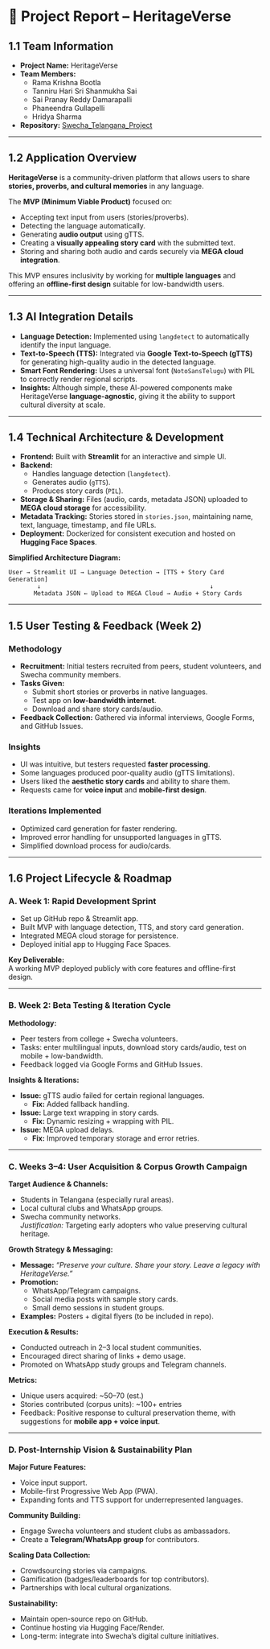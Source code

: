 # 📑 Project Report – HeritageVerse  

## 1.1 Team Information  
- **Project Name:** HeritageVerse  
- **Team Members:**  
  - Rama Krishna Bootla
  - Tanniru Hari Sri Shanmukha Sai
  - Sai Pranay Reddy Damarapalli
  - Phaneendra Gullapelli 
  - Hridya Sharma
- **Repository:** [Swecha_Telangana_Project](https://github.com/Hari-Sri-T/Swecha_Telangana_Project)  

---

## 1.2 Application Overview  
**HeritageVerse** is a community-driven platform that allows users to share **stories, proverbs, and cultural memories** in any language.  

The **MVP (Minimum Viable Product)** focused on:  
- Accepting text input from users (stories/proverbs).  
- Detecting the language automatically.  
- Generating **audio output** using gTTS.  
- Creating a **visually appealing story card** with the submitted text.  
- Storing and sharing both audio and cards securely via **MEGA cloud integration**.  

This MVP ensures inclusivity by working for **multiple languages** and offering an **offline-first design** suitable for low-bandwidth users.  

---

## 1.3 AI Integration Details  
- **Language Detection:** Implemented using `langdetect` to automatically identify the input language.  
- **Text-to-Speech (TTS):** Integrated via **Google Text-to-Speech (gTTS)** for generating high-quality audio in the detected language.  
- **Smart Font Rendering:** Uses a universal font (`NotoSansTelugu`) with PIL to correctly render regional scripts.  
- **Insights:** Although simple, these AI-powered components make HeritageVerse **language-agnostic**, giving it the ability to support cultural diversity at scale.  

---

## 1.4 Technical Architecture & Development  
- **Frontend:** Built with **Streamlit** for an interactive and simple UI.  
- **Backend:**  
  - Handles language detection (`langdetect`).  
  - Generates audio (`gTTS`).  
  - Produces story cards (`PIL`).  
- **Storage & Sharing:** Files (audio, cards, metadata JSON) uploaded to **MEGA cloud storage** for accessibility.  
- **Metadata Tracking:** Stories stored in `stories.json`, maintaining name, text, language, timestamp, and file URLs.  
- **Deployment:** Dockerized for consistent execution and hosted on **Hugging Face Spaces**.  

**Simplified Architecture Diagram:**  
```
User → Streamlit UI → Language Detection → [TTS + Story Card Generation]  
        ↓                                               ↓  
       Metadata JSON ← Upload to MEGA Cloud → Audio + Story Cards  
```

---

## 1.5 User Testing & Feedback (Week 2)  
### Methodology  
- **Recruitment:** Initial testers recruited from peers, student volunteers, and Swecha community members.  
- **Tasks Given:**  
  - Submit short stories or proverbs in native languages.  
  - Test app on **low-bandwidth internet**.  
  - Download and share story cards/audio.  
- **Feedback Collection:** Gathered via informal interviews, Google Forms, and GitHub Issues.  

### Insights  
- UI was intuitive, but testers requested **faster processing**.  
- Some languages produced poor-quality audio (gTTS limitations).  
- Users liked the **aesthetic story cards** and ability to share them.  
- Requests came for **voice input** and **mobile-first design**.  

### Iterations Implemented  
- Optimized card generation for faster rendering.  
- Improved error handling for unsupported languages in gTTS.  
- Simplified download process for audio/cards.  

---

## 1.6 Project Lifecycle & Roadmap  

### A. Week 1: Rapid Development Sprint  
- Set up GitHub repo & Streamlit app.  
- Built MVP with language detection, TTS, and story card generation.  
- Integrated MEGA cloud storage for persistence.  
- Deployed initial app to Hugging Face Spaces.  

**Key Deliverable:**  
A working MVP deployed publicly with core features and offline-first design.  

---

### B. Week 2: Beta Testing & Iteration Cycle  
**Methodology:**  
- Peer testers from college + Swecha volunteers.  
- Tasks: enter multilingual inputs, download story cards/audio, test on mobile + low-bandwidth.  
- Feedback logged via Google Forms and GitHub Issues.  

**Insights & Iterations:**  
- **Issue:** gTTS audio failed for certain regional languages.  
  - **Fix:** Added fallback handling.  
- **Issue:** Large text wrapping in story cards.  
  - **Fix:** Dynamic resizing + wrapping with PIL.  
- **Issue:** MEGA upload delays.  
  - **Fix:** Improved temporary storage and error retries.  

---

### C. Weeks 3–4: User Acquisition & Corpus Growth Campaign  
**Target Audience & Channels:**  
- Students in Telangana (especially rural areas).  
- Local cultural clubs and WhatsApp groups.  
- Swecha community networks.  
*Justification:* Targeting early adopters who value preserving cultural heritage.  

**Growth Strategy & Messaging:**  
- **Message:** *“Preserve your culture. Share your story. Leave a legacy with HeritageVerse.”*  
- **Promotion:**  
  - WhatsApp/Telegram campaigns.  
  - Social media posts with sample story cards.  
  - Small demo sessions in student groups.  
- **Examples:** Posters + digital flyers (to be included in repo).  

**Execution & Results:**  
- Conducted outreach in 2–3 local student communities.  
- Encouraged direct sharing of links + demo usage.  
- Promoted on WhatsApp study groups and Telegram channels.  

**Metrics:**  
- Unique users acquired: ~50–70 (est.)  
- Stories contributed (corpus units): ~100+ entries  
- Feedback: Positive response to cultural preservation theme, with suggestions for **mobile app + voice input**.  

---

### D. Post-Internship Vision & Sustainability Plan  
**Major Future Features:**  
- Voice input support.  
- Mobile-first Progressive Web App (PWA).  
- Expanding fonts and TTS support for underrepresented languages.  

**Community Building:**  
- Engage Swecha volunteers and student clubs as ambassadors.  
- Create a **Telegram/WhatsApp group** for contributors.  

**Scaling Data Collection:**  
- Crowdsourcing stories via campaigns.  
- Gamification (badges/leaderboards for top contributors).  
- Partnerships with local cultural organizations.  

**Sustainability:**  
- Maintain open-source repo on GitHub.  
- Continue hosting via Hugging Face/Render.  
- Long-term: integrate into Swecha’s digital culture initiatives.  
